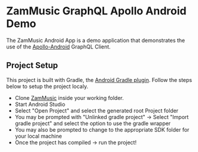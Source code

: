 # ZamMusic GraphQL Apollo Android Demo

The ZamMusic Android App is a demo application that demonstrates the use
of the [Apollo-Android](https://github.com/apollographql/apollo-android) GraphQL Client.

## Project Setup

This project is built with Gradle, the [Android Gradle plugin](http://tools.android.com/tech-docs/new-build-system/user-guide). Follow the steps below to setup the project localy.

* Clone [ZamMusic](https://github.com/TheDancerCodes/zam-music-apollo-demo) inside your working folder.
* Start Android Studio
* Select "Open Project" and select the generated root Project folder
* You may be prompted with "Unlinked gradle project" -> Select "Import gradle project" and select
the option to use the gradle wrapper
* You may also be prompted to change to the appropriate SDK folder for your local machine
* Once the project has compiled -> run the project!
